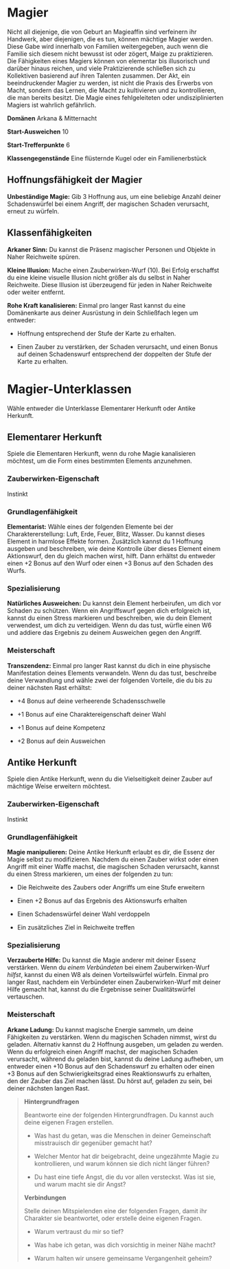 # Magier
Nicht all diejenige, die von Geburt an Magieaffin sind verfeinern ihr Handwerk, aber diejenigen, die es tun, können mächtige Magier werden.
Diese Gabe wird innerhalb von Familien weitergegeben, auch wenn die Familie sich diesem nicht bewusst ist oder zögert, Maige zu praktizieren.
Die Fähigkeiten eines Magiers können von elementar bis illusorisch und darüber hinaus reichen, und viele Praktizierende schließen sich zu Kollektiven basierend auf ihren Talenten zusammen.
Der Akt, ein beeindruckender Magier zu werden, ist nicht die Praxis des Erwerbs von Macht, sondern das Lernen, die Macht zu kultivieren und zu kontrollieren, die man bereits besitzt.
Die Magie eines fehlgeleiteten oder undisziplinierten Magiers ist wahrlich gefährlich.

**Domänen** Arkana & Mitternacht

**Start-Ausweichen** 10

**Start-Trefferpunkte** 6

**Klassengegenstände** Eine flüsternde Kugel oder ein Familienerbstück

## Hoffnungsfähigkeit der Magier
**Unbeständige Magie:** Gib 3 Hoffnung aus, um eine beliebige Anzahl deiner Schadenswürfel bei einem Angriff, der magischen Schaden verursacht, erneut zu würfeln.

## Klassenfähigkeiten
**Arkaner Sinn:** Du kannst die Präsenz magischer Personen und Objekte in Naher Reichweite spüren.

**Kleine Illusion:** Mache einen Zauberwirken-Wurf (10).
Bei Erfolg erschaffst du eine kleine visuelle Illusion nicht größer als du selbst in Naher Reichweite.
Diese Illusion ist überzeugend für jeden in Naher Reichweite oder weiter entfernt.

**Rohe Kraft kanalisieren:** Einmal pro langer Rast kannst du eine Domänenkarte aus deiner Ausrüstung in dein Schließfach legen um entweder:

- Hoffnung entsprechend der Stufe der Karte zu erhalten.

- Einen Zauber zu verstärken, der Schaden verursacht, und einen Bonus auf deinen Schadenswurf entsprechend der doppelten der Stufe der Karte zu erhalten.

# Magier-Unterklassen
Wähle entweder die Unterklasse Elementarer Herkunft oder Antike Herkunft.

## Elementarer Herkunft
Spiele die Elementaren Herkunft, wenn du rohe Magie kanalisieren möchtest, um die Form eines bestimmten Elements anzunehmen.

### Zauberwirken-Eigenschaft
Instinkt

### Grundlagenfähigkeit
**Elementarist:** Wähle eines der folgenden Elemente bei der Charaktererstellung: Luft, Erde, Feuer, Blitz, Wasser.
Du kannst dieses Element in harmlose Effekte formen.
Zusätzlich kannst du 1 Hoffnung ausgeben und beschreiben, wie deine Kontrolle über dieses Element einem Aktionswurf, den du gleich machen wirst, hilft.
Dann erhältst du entweder einen +2 Bonus auf den Wurf oder einen +3 Bonus auf den Schaden des Wurfs.

### Spezialisierung
**Natürliches Ausweichen:** Du kannst dein Element herbeirufen, um dich vor Schaden zu schützen.
Wenn ein Angriffswurf gegen dich erfolgreich ist, kannst du einen Stress markieren und beschreiben, wie du dein Element verwendest, um dich zu verteidigen.
Wenn du das tust, würfle einen W6 und addiere das Ergebnis zu deinem Ausweichen gegen den Angriff.

### Meisterschaft
**Transzendenz:** Einmal pro langer Rast kannst du dich in eine physische Manifestation deines Elements verwandeln.
Wenn du das tust, beschreibe deine Verwandlung und wähle zwei der folgenden Vorteile, die du bis zu deiner nächsten Rast erhältst:

- +4 Bonus auf deine verheerende Schadensschwelle

- +1 Bonus auf eine Charaktereigenschaft deiner Wahl

- +1 Bonus auf deine Kompetenz

- +2 Bonus auf dein Ausweichen

## Antike Herkunft
Spiele dien Antike Herkunft, wenn du die Vielseitigkeit deiner Zauber auf mächtige Weise erweitern möchtest.

### Zauberwirken-Eigenschaft
Instinkt

### Grundlagenfähigkeit
**Magie manipulieren:** Deine Antike Herkunft erlaubt es dir, die Essenz der Magie selbst zu modifizieren.
Nachdem du einen Zauber wirkst oder einen Angriff mit einer Waffe machst, die magischen Schaden verursacht, kannst du einen Stress markieren, um eines der folgenden zu tun:

- Die Reichweite des Zaubers oder Angriffs um eine Stufe erweitern

- Einen +2 Bonus auf das Ergebnis des Aktionswurfs erhalten

- Einen Schadenswürfel deiner Wahl verdoppeln

- Ein zusätzliches Ziel in Reichweite treffen

### Spezialisierung
**Verzauberte Hilfe:** Du kannst die Magie anderer mit deiner Essenz verstärken.
Wenn du *einem Verbündeten* bei einem Zauberwirken-Wurf *hilfst*, kannst du einen W8 als deinen Vorteilswürfel würfeln.
Einmal pro langer Rast, nachdem ein Verbündeter einen Zauberwirken-Wurf mit deiner Hilfe gemacht hat, kannst du die Ergebnisse seiner Dualitätswürfel vertauschen.

### Meisterschaft
**Arkane Ladung:** Du kannst magische Energie sammeln, um deine Fähigkeiten zu verstärken.
Wenn du magischen Schaden nimmst, wirst du geladen.
Alternativ kannst du 2 Hoffnung ausgeben, um geladen zu werden.
Wenn du erfolgreich einen Angriff machst, der magischen Schaden verursacht, während du geladen bist, kannst du deine Ladung aufheben, um entweder einen +10 Bonus auf den Schadenswurf zu erhalten oder einen +3 Bonus auf den Schwierigkeitsgrad eines Reaktionswurfs zu erhalten, den der Zauber das Ziel machen lässt.
Du hörst auf, geladen zu sein, bei deiner nächsten langen Rast.

> **Hintergrundfragen**
>
> Beantworte eine der folgenden Hintergrundfragen.
> Du kannst auch deine eigenen Fragen erstellen.
>
> - Was hast du getan, was die Menschen in deiner Gemeinschaft misstrauisch dir gegenüber gemacht hat?
>
> - Welcher Mentor hat dir beigebracht, deine ungezähmte Magie zu kontrollieren, und warum können sie dich nicht länger führen?
>
> - Du hast eine tiefe Angst, die du vor allen versteckst.
> Was ist sie, und warum macht sie dir Angst?
>
> **Verbindungen**
>
> Stelle deinen Mitspielenden eine der folgenden Fragen, damit ihr Charakter sie beantwortet, oder erstelle deine eigenen Fragen.
>
> - Warum vertraust du mir so tief?
>
> - Was habe ich getan, was dich vorsichtig in meiner Nähe macht?
>
> - Warum halten wir unsere gemeinsame Vergangenheit geheim?
